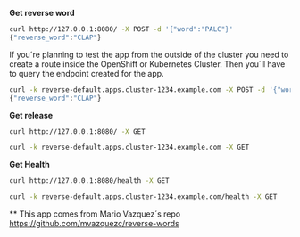 **Get reverse word**

```sh
curl http://127.0.0.1:8080/ -X POST -d '{"word":"PALC"}'
{"reverse_word":"CLAP"}
```
If you´re planning to test the app from the outside of the cluster you need to create a route inside the OpenShift or Kubernetes Cluster. Then you´ll have to query the endpoint created for the app.

```sh
curl -k reverse-default.apps.cluster-1234.example.com -X POST -d '{"word":"PALC"}'
{"reverse_word":"CLAP"}
```

**Get release**

```sh
curl http://127.0.0.1:8080/ -X GET
```

```sh
curl -k reverse-default.apps.cluster-1234.example.com -X GET
```

**Get Health**

```sh
curl http://127.0.0.1:8080/health -X GET
```

```sh
curl -k reverse-default.apps.cluster-1234.example.com/health -X GET
```
** This app comes from Mario Vazquez´s repo https://github.com/mvazquezc/reverse-words
